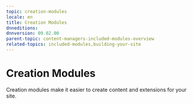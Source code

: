```yaml
---
topic: creation-modules
locale: en
title: Creation Modules
dnneditions: 
dnnversion: 09.02.00
parent-topic: content-managers-included-modules-overview
related-topics: included-modules,building-your-site
---
```


# Creation Modules

Creation modules make it easier to create content and extensions for your site.